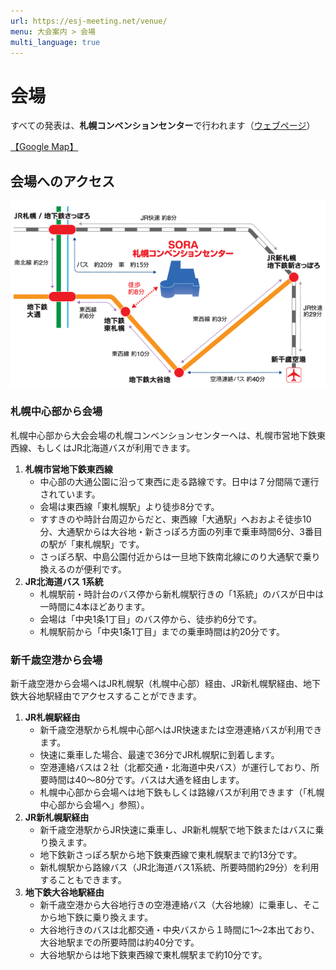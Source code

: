 ```yaml
---
url: https://esj-meeting.net/venue/
menu: 大会案内 > 会場
multi_language: true
---
```


# 会場
すべての発表は、**札幌コンベンションセンター**で行われます（[ウェブページ](https://www.sora-scc.jp)）

[【Google Map】](https://maps.app.goo.gl/3715B6bF2e5urKno8)

## 会場へのアクセス
![会場への地図（札幌コンベンションセンターのウェブページ掲載図）](media/to_venue_map_ja.gif)

### 札幌中心部から会場
札幌中心部から大会会場の札幌コンベンションセンターへは、札幌市営地下鉄東西線、もしくはJR北海道バスが利用できます。  

1. **札幌市営地下鉄東西線**
	- 中心部の大通公園に沿って東西に走る路線です。日中は７分間隔で運行されています。
	- 会場は東西線「東札幌駅」より徒歩8分です。
	- すすきのや時計台周辺からだと、東西線「大通駅」へおおよそ徒歩10分、大通駅からは大谷地・新さっぽろ方面の列車で乗車時間6分、3番目の駅が「東札幌駅」です。
	- さっぽろ駅、中島公園付近からは一旦地下鉄南北線にのり大通駅で乗り換えるのが便利です。
2. **JR北海道バス 1系統** 
	- 札幌駅前・時計台のバス停から新札幌駅行きの「1系統」のバスが日中は一時間に4本ほどあります。
	- 会場は「中央1条1丁目」のバス停から、徒歩約6分です。
	- 札幌駅前から「中央1条1丁目」までの乗車時間は約20分です。

### 新千歳空港から会場
新千歳空港から会場へはJR札幌駅（札幌中心部）経由、JR新札幌駅経由、地下鉄大谷地駅経由でアクセスすることができます。  

1. **JR札幌駅経由**  
	- 新千歳空港駅から札幌中心部へはJR快速または空港連絡バスが利用できます。
	- 快速に乗車した場合、最速で36分でJR札幌駅に到着します。
	- 空港連絡バスは２社（北都交通・北海道中央バス）が運行しており、所要時間は40〜80分です。バスは大通を経由します。
	- 札幌中心部から会場へは地下鉄もしくは路線バスが利用できます（「札幌中心部から会場へ」参照）。  
2. **JR新札幌駅経由**  
	- 新千歳空港駅からJR快速に乗車し、JR新札幌駅で地下鉄またはバスに乗り換えます。
	- 地下鉄新さっぽろ駅から地下鉄東西線で東札幌駅まで約13分です。
	- 新札幌駅から路線バス（JR北海道バス1系統、所要時間約29分）を利用することもできます。  
3. **地下鉄大谷地駅経由**  
	- 新千歳空港から大谷地行きの空港連絡バス（大谷地線）に乗車し、そこから地下鉄に乗り換えます。
	- 大谷地行きのバスは北都交通・中央バスから１時間に1〜2本出ており、大谷地駅までの所要時間は約40分です。
	- 大谷地駅からは地下鉄東西線で東札幌駅まで約10分です。
